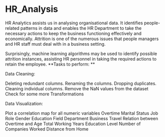 
# HR_Analysis
HR Analytics assists us in analysing organisational data. It identifies people-related patterns in data and enables the HR Department to take the necessary actions to keep the business functioning effectively and economically. Attrition is one of the numerous issues that people managers and HR staff must deal with in a business setting.

Surprisingly, machine learning algorithms may be used to identify possible attrition instances, assisting HR personnel in taking the required actions to retain the employee.
**Tasks to perform: **

Data Cleaning:

Deleting redundant columns.
Renaming the columns.
Dropping duplicates.
Cleaning individual columns.
Remove the NaN values from the dataset
Check for some more Transformations

Data Visualization:

Plot a correlation map for all numeric variables
Overtime
Marital Status
Job Role
Gender
Education Field
Department
Business Travel
Relation between Overtime and Age
Total Working Years
Education Level
Number of Companies Worked
Distance from Home
